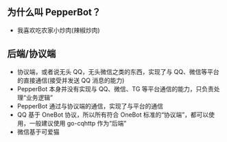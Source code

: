 ## 为什么叫 PepperBot？

-   我喜欢吃农家小炒肉(辣椒炒肉)

## 后端/协议端

-   协议端，或者说无头 QQ，无头微信之类的东西，实现了与 QQ、微信等平台的直接通信(接受并发送 QQ 消息的能力)
-   PepperBot 本身并没有实现与 QQ、微信、TG 等平台通信的能力，只负责处理“业务逻辑”
-   PepperBot 通过与协议端的通信，实现了与平台的通信
-   QQ 基于 OneBot 协议，所以所有符合 OneBot 标准的“协议端”，都可以使用，一般建议使用 go-cqhttp 作为“后端”
-   微信基于可爱猫
